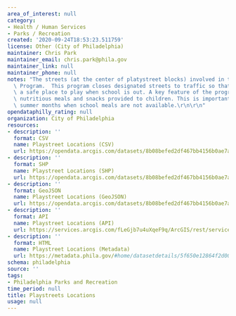 ```yaml
---
area_of_interest: null
category:
- Health / Human Services
- Parks / Recreation
created: '2020-09-24T18:53:23.511759'
license: Other (City of Philadelphia)
maintainer: Chris Park
maintainer_email: chris.park@phila.gov
maintainer_link: null
maintainer_phone: null
notes: "The streets (at the center of platystreet blocks) involved in the PPR Playstreets\
  \ Program.  This program closes designated streets to traffic so that kids have\
  \ a safe place to play when school is out. A key feature of the program are the\
  \ nutritious meals and snacks provided to children. This is important during the\
  \ summer months when school meals are not available.\r\n\r\n"
opendataphilly_rating: null
organization: City of Philadelphia
resources:
- description: ''
  format: CSV
  name: Playstreet Locations (CSV)
  url: https://opendata.arcgis.com/datasets/8b08befed2df467bb4156b0ae7a11a5e_0.csv
- description: ''
  format: SHP
  name: Playstreet Locations (SHP)
  url: https://opendata.arcgis.com/datasets/8b08befed2df467bb4156b0ae7a11a5e_0.zip
- description: ''
  format: GeoJSON
  name: Playstreet Locations (GeoJSON)
  url: https://opendata.arcgis.com/datasets/8b08befed2df467bb4156b0ae7a11a5e_0.geojson
- description: ''
  format: API
  name: Playstreet Locations (API)
  url: https://services.arcgis.com/fLeGjb7u4uXqeF9q/ArcGIS/rest/services/PPR_Playstreets_Locations/FeatureServer/0/query?where=1%3D1
- description: ''
  format: HTML
  name: Playstreet Locations (Metadata)
  url: https://metadata.phila.gov/#home/datasetdetails/5f650e12864f2d0016b813e5/representationdetails/5f650e12864f2d0016b813ea/
schema: philadelphia
source: ''
tags:
- Philadelphia Parks and Recreation
time_period: null
title: Playstreets Locations
usage: null
---
```

